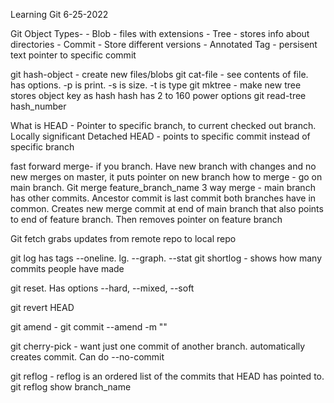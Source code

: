 Learning Git
6-25-2022

Git Object Types-
    - Blob - files with extensions
    - Tree - stores info about directories
    - Commit - Store different versions
    - Annotated Tag - persisent text pointer to specific commit

git hash-object - create new files/blobs
git cat-file - see contents of file. has options. -p is print. -s is size. -t is type
git mktree - make new tree
stores object key as hash
hash has 2 to 160 power options
git read-tree hash_number

What is HEAD
    - Pointer to specific branch, to current checked out branch. Locally significant
Detached HEAD - points to specific commit instead of specific branch

fast forward merge- if you branch. Have new branch with changes and no new merges on master, it puts pointer on new branch
how to merge - go on main branch. Git merge feature_branch_name
3 way merge - main branch has other commits. Ancestor commit is last commit both branches have in common. Creates new merge commit at end of main branch that also points to end of feature branch. Then removes pointer on feature branch

Git fetch grabs updates from remote repo to local repo

git log has tags --oneline. lg. --graph. --stat
git shortlog - shows how many commits people have made

git reset. Has options --hard, --mixed, --soft

git revert HEAD

git amend - git commit --amend -m ""

git cherry-pick - want just one commit of another branch. automatically creates commit. Can do --no-commit

git reflog - reflog is an ordered list of the commits that HEAD has pointed to. git reflog show branch_name